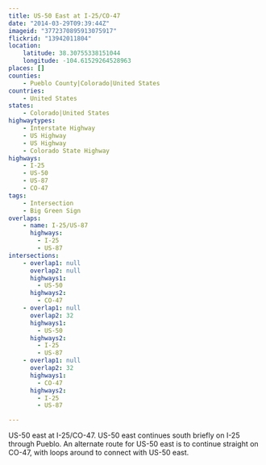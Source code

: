 ```yaml
---
title: US-50 East at I-25/CO-47
date: "2014-03-29T09:39:44Z"
imageid: "3772370895913075917"
flickrid: "13942011804"
location:
    latitude: 38.30755338151044
    longitude: -104.61529264528963
places: []
counties:
    - Pueblo County|Colorado|United States
countries:
    - United States
states:
    - Colorado|United States
highwaytypes:
    - Interstate Highway
    - US Highway
    - US Highway
    - Colorado State Highway
highways:
    - I-25
    - US-50
    - US-87
    - CO-47
tags:
    - Intersection
    - Big Green Sign
overlaps:
    - name: I-25/US-87
      highways:
        - I-25
        - US-87
intersections:
    - overlap1: null
      overlap2: null
      highways1:
        - US-50
      highways2:
        - CO-47
    - overlap1: null
      overlap2: 32
      highways1:
        - US-50
      highways2:
        - I-25
        - US-87
    - overlap1: null
      overlap2: 32
      highways1:
        - CO-47
      highways2:
        - I-25
        - US-87

---
```

US-50 east at I-25/CO-47.  US-50 east continues south briefly on I-25 through Pueblo.  An alternate route for US-50 east is to continue straight on CO-47, with loops around to connect with US-50 east.